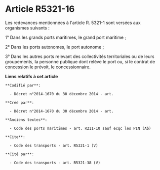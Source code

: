 # Article R5321-16

Les redevances mentionnées à l'article R. 5321-1 sont versées aux organismes suivants : 

1° Dans les grands ports maritimes, le grand port maritime ; 

2° Dans les ports autonomes, le port autonome ; 

3° Dans les autres ports relevant des collectivités territoriales ou de leurs groupements, la personne publique dont relève
le port ou, si le contrat de concession le prévoit, le concessionnaire.

**Liens relatifs à cet article**

	**Codifié par**:

	  - Décret n°2014-1670 du 30 décembre 2014 - art.

	**Créé par**:

	  - Décret n°2014-1670 du 30 décembre 2014 - art.

	**Anciens textes**:

	  - Code des ports maritimes - art. R211-10 sauf ecqc les PIN (Ab)

	**Cite**:

	  - Code des transports - art. R5321-1 (V)

	**Cité par**:

	  - Code des transports - art. R5321-38 (V)

